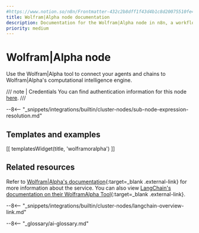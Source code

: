 ```yaml
---
#https://www.notion.so/n8n/Frontmatter-432c2b8dff1f43d4b1c8d20075510fe4
title: Wolfram|Alpha node documentation
description: Documentation for the Wolfram|Alpha node in n8n, a workflow automation platform. Includes details of operations and configuration, and links to examples and credentials information.
priority: medium
---
```


# Wolfram|Alpha node

Use the Wolfram|Alpha tool to connect your agents and chains to Wolfram|Alpha's computational intelligence engine.

/// note | Credentials
You can find authentication information for this node [here](/integrations/builtin/credentials/wolframalpha/).
///

--8<-- "_snippets/integrations/builtin/cluster-nodes/sub-node-expression-resolution.md"

## Templates and examples

<!-- see https://www.notion.so/n8n/Pull-in-templates-for-the-integrations-pages-37c716837b804d30a33b47475f6e3780 -->
[[ templatesWidget(title, 'wolframoralpha') ]]

## Related resources

Refer to [Wolfram|Alpha's documentation](https://products.wolframalpha.com/api){:target=_blank .external-link} for more information about the service. You can also view [LangChain's documentation on their WolframAlpha Tool](https://js.langchain.com/docs/modules/agents/tools/integrations/wolframalpha){:target=_blank .external-link}.

--8<-- "_snippets/integrations/builtin/cluster-nodes/langchain-overview-link.md"

--8<-- "_glossary/ai-glossary.md"
